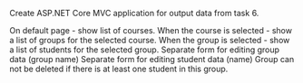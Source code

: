 Create ASP.NET Core MVC application for output data from task 6.

On default page - show list of courses. When the course is selected - show a list of groups for the selected course. When the group is selected - show a list of students for the selected group.
Separate form for editing group data (group name)
Separate form for editing student data (name)
Group can not be deleted if there is at least one student in this group.